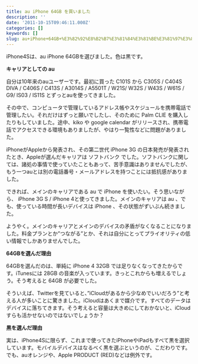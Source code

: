 ```yaml
---
title: au iPhone 64GB を買いました
description: ''
date: '2011-10-15T09:46:11.000Z'
categories: []
keywords: []
slug: au+iPhone+64GB+%E3%82%92%E8%B2%B7%E3%81%84%E3%81%BE%E3%81%97%E3%81%9F
---
```

iPhone4Sは、au iPhone 64GBを選びました。色は黒です。

**キャリアとしての au**

自分は10年来のauユーザーです。最初に買った C101S から C305S / C404S DIVA / C406S / C413S / A3014S / A5501T / W21S/ W32S / W43S / W61S / G9/ IS03 / IS11S とずっとauを使ってきました。

その中で、コンピュータで管理しているアドレス帳やスケジュールを携帯電話で管理したい。それだけはずっと願いでしたし、そのために Palm CLIE を購入したりもしていました。途中、kiko や google calendar がリリースされ、携帯電話でアクセスできる環境もありましたが、やはり一覧性などに問題がありました。

iPhoneがAppleから発表され、その第二世代 iPhone 3G の日本発売が発表されたとき、Appleが選んだキャリアは ソフトバンク でした。ソフトバンクに関しては、諸処の事情で使っていたこともあって、苦手意識はありませんでしたが、もう一つauとは別の電話番号・メールアドレスを持つことには抵抗感がありました。

できれば、メインのキャリアである au で iPhone を使いたい。そう思いながら、 iPhone 3G S / iPhone 4と使ってきました。メインのキャリアは au 、でも、使っている時間が長いデバイスは iPhone 、その状態がずいぶん続きました。

ようやく。メインのキャリアとメインのデバイスの矛盾がなくなることになりました。料金プランとか”つながる”とか、それは自分にとってプライオリティの低い情報でしかありませんでした。

**64GBを選んだ理由**

64GBを選んだのは、単純に iPhone 4 32GB では足りなくなってきたからです。iTunesには 28GB の音楽が入っています。きっとこれからも増えるでしょう。そう考えると 64GB が必要でした。

そういえば、Twitterを見ていると、”iCloudがあるから少なめでいいだろう”と考える人が多いことに驚きました。iCloudはあくまで媒介です。すべてのデータはデバイスに落ちてきます。そう考えると容量は大きめにしておかないと、iCloudすらも活かせないのではないでしょうか？

**黒を選んだ理由**

実は、iPhone4Sに限らず、これまで使ってきたiPhoneやiPadもすべて黒を選択しています。モバイルデバイスはなるべく黒を選ぶというのが、こだわりです。でも、auオレンジや、Apple PRODUCT (RED)などは例外です。